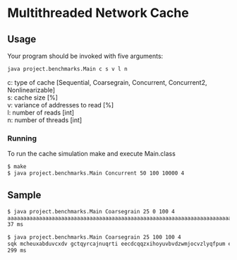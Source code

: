# Multithreaded Network Cache
## Usage
Your program should be invoked with five arguments:
```bash
java project.benchmarks.Main c s v l n
```
c: type of cache [Sequential, Coarsegrain, Concurrent, Concurrent2, Nonlinearizable]  
s: cache size [%]  
v: variance of addresses to read [%]  
l: number of reads [int]  
n: number of threads [int]  
### Running
To run the cache simulation make and execute Main.class
```bash
$ make
$ java project.benchmarks.Main Concurrent 50 100 10000 4
```
## Sample
```bash
$ java project.benchmarks.Main Coarsegrain 25 0 100 4
aaaaaaaaaaaaaaaaaaaaaaaaaaaaaaaaaaaaaaaaaaaaaaaaaaaaaaaaaaaaaaaaaaaaaaaaaaaaaaaaaaaaaaaaaaaaaaaaaaaa
37 ms
```
```bash
$ java project.benchmarks.Main Coarsegrain 25 100 100 4
sqk mcheuxabduvcxdv gctqyrcajnuqrti eecdcqqzxihoyuvbvdzwmjocvzlyqfpum ebhjvvksngvlbncrtgnqpice ishmn
299 ms
```
